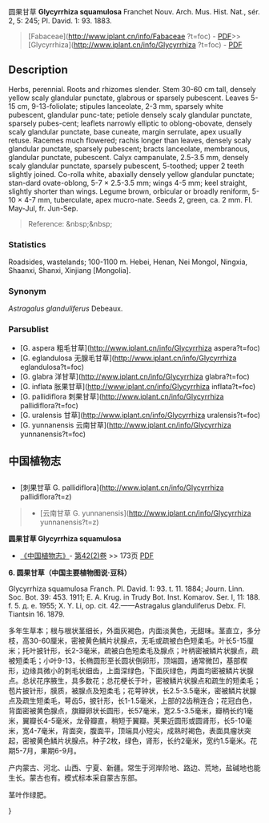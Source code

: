 圆果甘草 **Glycyrrhiza squamulosa** Franchet Nouv. Arch. Mus. Hist. Nat., sér. 2, 5: 245; Pl. David. 1: 93. 1883.

> [Fabaceae](http://www.iplant.cn/info/Fabaceae ?t=foc) - [PDF](http://iplant.cn/foc/pdf/Fabaceae.pdf)>>[Glycyrrhiza](http://www.iplant.cn/info/Glycyrrhiza ?t=foc) - [PDF](http://www.iplant.cn/foc/pdf/Glycyrrhiza.pdf)

## Description

Herbs, perennial. Roots and rhizomes slender. Stem 30-60 cm tall, densely yellow scaly glandular punctate, glabrous or sparsely pubescent. Leaves 5-15 cm, 9-13-foliolate; stipules lanceolate, 2-3 mm, sparsely white pubescent, glandular punc-tate; petiole densely scaly glandular punctate, sparsely pubes-cent; leaflets narrowly elliptic to oblong-obovate, densely scaly glandular punctate, base cuneate, margin serrulate, apex usually retuse. Racemes much flowered; rachis longer than leaves, densely scaly glandular punctate, sparsely pubescent; bracts lanceolate, membranous, glandular punctate, pubescent. Calyx campanulate, 2.5-3.5 mm, densely scaly glandular punctate, sparsely pubescent, 5-toothed; upper 2 teeth slightly joined. Co-rolla white, abaxially densely yellow glandular punctate; stan-dard ovate-oblong, 5-7 × 2.5-3.5 mm; wings 4-5 mm; keel straight, slightly shorter than wings. Legume brown, orbicular or broadly reniform, 5-10 × 4-7 mm, tuberculate, apex mucro-nate. Seeds 2, green, ca. 2 mm. Fl. May-Jul, fr. Jun-Sep.

> Reference: 
>&amp;nbsp;&amp;nbsp;

### Statistics
Roadsides, wastelands; 100-1100 m. Hebei, Henan, Nei Mongol, Ningxia, Shaanxi, Shanxi, Xinjiang [Mongolia].

### Synonym
*Astragalus glanduliferus* Debeaux.

### Parsublist

* [G.  aspera  粗毛甘草](http://www.iplant.cn/info/Glycyrrhiza aspera?t=foc)
* [G.  eglandulosa  无腺毛甘草](http://www.iplant.cn/info/Glycyrrhiza eglandulosa?t=foc)
* [G.  glabra  洋甘草](http://www.iplant.cn/info/Glycyrrhiza glabra?t=foc)
* [G.  inflata  胀果甘草](http://www.iplant.cn/info/Glycyrrhiza inflata?t=foc)
* [G.  pallidiflora  刺果甘草](http://www.iplant.cn/info/Glycyrrhiza pallidiflora?t=foc)
* [G.  uralensis  甘草](http://www.iplant.cn/info/Glycyrrhiza uralensis?t=foc)
* [G.  yunnanensis  云南甘草](http://www.iplant.cn/info/Glycyrrhiza yunnanensis?t=foc)

## 中国植物志

## 
* [刺果甘草  G.  pallidiflora](http://www.iplant.cn/info/Glycyrrhiza pallidiflora?t=z)
> * [云南甘草  G.  yunnanensis](http://www.iplant.cn/info/Glycyrrhiza yunnanensis?t=z)

**圆果甘草 Glycyrrhiza squamulosa**

* [《中国植物志》](http://www.iplant.cn/frps)- [第42(2)卷](http://www.iplant.cn/frps/vol/42(2)) >> 173页 [PDF](http://www.iplant.cn/frps/pdf/42(2)/173.PDF)

**6. 圆果甘草（中国主要植物图说·豆科）**

Glycyrrhiza squamulosa Franch. Pl. David. 1: 93. t. 11. 1884; Journ. Linn. Soc. Bot. 39: 453. 1911; E. A. Krug. in Trudy Bot. Inst. Komarov. Ser. I, 11: 188. f. 5. д. е. 1955; X. Y. Li, op. cit. 42.——Astragalus glanduliferus Debx. Fl. Tiantsin 16. 1879.

多年生草本；根与根状茎细长，外面灰褐色，内面淡黄色，无甜味。茎直立，多分枝，高30-60厘米，密被黄色鳞片状腺点，无毛或疏被白色短柔毛。叶长5-15厘米；托叶披针形，长2-3毫米，疏被白色短柔毛及腺点；叶柄密被鳞片状腺点，疏被短柔毛；小叶9-13，长椭圆形至长圆状倒卵形，顶端圆，通常微凹，基部楔形，边缘具微小的刺毛状细齿，上面深绿色，下面灰绿色，两面均密被鳞片状腺点。总状花序腋生，具多数花；总花梗长于叶，密被鳞片状腺点和疏生的短柔毛；苞片披针形，膜质，被腺点及短柔毛；花萼钟状，长2.5-3.5毫米，密被鳞片状腺点及疏生短柔毛，萼齿5，披针形，长1-1.5毫米，上部的2齿稍连合；花冠白色，背面密被黄色腺点，旗瓣卵状长圆形，长57毫米，宽2.5-3.5毫米，瓣柄长约1毫米，翼瓣长4-5毫米，龙骨瓣直，稍短于翼瓣。荚果近圆形或圆肾形，长5-10毫米，宽4-7毫米，背面突，腹面平，顶端具小短尖，成熟时褐色，表面具瘤状突起，密被黄色鳞片状腺点。种子2枚，绿色，肾形，长约2毫米，宽约1.5毫米。花期5-7月，果期6-9月。

产内蒙古、河北、山西、宁夏、新疆。常生于河岸阶地、路边、荒地，盐碱地也能生长。蒙古也有。模式标本采自蒙古东部。

茎叶作绿肥。

}